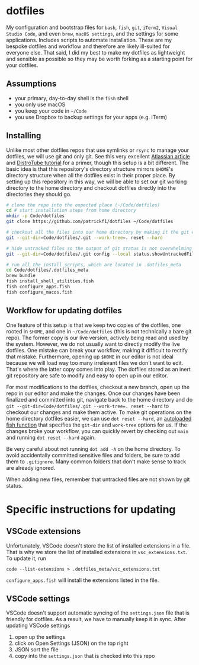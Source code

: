 # dotfiles

My configuration and bootstrap files for `bash`, `fish`, `git`, `iTerm2`, `Visual Studio Code`, and even `brew`, `macOS settings`, and the settings for some applications. Includes scripts to automate installation. These are my bespoke dotfiles and workflow and therefore are likely ill-suited for everyone else. That said, I did my best to make my dotfiles as lightweight and sensible as possible so they may be worth forking as a starting point for your dotfiles.

## Assumptions

- your primary, day-to-day shell is the `fish` shell
- you only use macOS
- you keep your code in `~/Code`
- you use Dropbox to backup settings for your apps (e.g. iTerm)

## Installing

Unlike most other dotfiles repos that use symlinks or `rsync` to manage your dotfiles, we will use git and only git. See this very excellent [Atlassian article](https://www.atlassian.com/git/tutorials/dotfiles) and [DistroTube tutorial](https://www.youtube.com/watch?v=tBoLDpTWVOM) for a primer, though this setup is a bit different. The basic idea is that this repository's directory structure mirrors `$HOME`'s directory structure when all the dotfiles exist in their proper place. By setting up this repository in this way, we will be able to set our git working directory to the home directory and checkout dotfiles directly into the directories they should go.

```sh
# clone the repo into the expected place (~/Code/dotfiles)
cd # start installation steps from home directory
mkdir -p Code/dotfiles
git clone https://github.com/patrickf1/dotfiles ~/Code/dotfiles

# checkout all the files into our home directory by making it the git working directory
git --git-dir=Code/dotfiles/.git --work-tree=. reset --hard

# hide untracked files so the output of git status is not overwhelming
git --git-dir=Code/dotfiles/.git config --local status.showUntrackedFiles no

# run all the install scripts, which are located in .dotfiles_meta
cd Code/dotfiles/.dotfiles_meta
brew bundle
fish install_shell_utilities.fish
fish configure_apps.fish
fish configure_macos.fish
```

## Workflow for updating dotfiles

One feature of this setup is that we keep two copies of the dotfiles, one rooted in `$HOME`, and one in `~/Code/dotfiles` (this is not technically a bare git repo). The former copy is our live version, actively being read and used by the system. However, we do not usually want to directly modify the live dotfiles. One mistake can break your workflow, making it difficult to rectify that mistake. Furthermore, opening up `$HOME` in our editor is not ideal because we will load way too many irrelevant files we don't want to edit. That's where the latter copy comes into play. The dotfiles stored as an inert git repository are safe to modify and easy to open up in our editor.

For most modifications to the dotfiles, checkout a new branch, open up the repo in our editor and make the changes. Once our changes have been finalized and committed into git, navigate back to the home directory and do `git --git-dir=Code/dotfiles/.git --work-tree=. reset --hard` to checkout our changes and make them active. To make git operations on the home directory dotfiles easier, we can use `dot reset --hard`, an [autoloaded fish function](https://fishshell.com/docs/current/tutorial.html#autoloading-functions) that specifies the `git-dir` and `work-tree` options for us. If the changes broke your workflow, you can quickly revert by checking out `main` and running `dot reset --hard` again.

Be very careful about not running `dot add -A` on the home directory. To avoid accidentally committed sensitive files and folders, be sure to add them to `.gitignore`. Many common folders that don't make sense to track are already ignored.

When adding new files, remember that untracked files are not shown by git status.

# Specific instructions for updating

## VSCode extensions

Unfortunately, VSCode doesn't store the list of installed extensions in a file. That is why we store the list of installed extensions in `vsc_extensions.txt`. To update it, run

```fish
code --list-extensions > .dotfiles_meta/vsc_extensions.txt
```

`configure_apps.fish` will install the extensions listed in the file.

## VSCode settings

VSCode doesn't support automatic syncing of the `settings.json` file that is friendly for dotfiles. As a result, we have to manually keep it in sync. After updating VSCode settings

1. open up the settings
2. click on Open Settings (JSON) on the top right
3. JSON sort the file
4. copy into the `settings.json` that is checked into this repo
